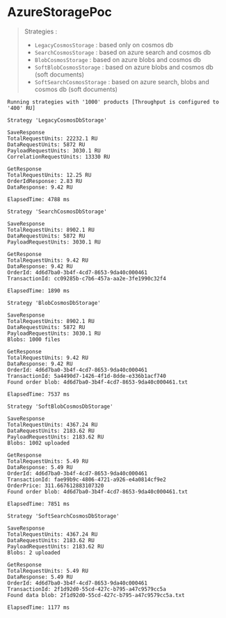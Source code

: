 # AzureStoragePoc

> Strategies :
> - `LegacyCosmosStorage` : based only on cosmos db
> - `SearchCosmosStorage` : based on azure search and cosmos db
> - `BlobCosmosStorage` : based on azure blobs and cosmos db
> - `SoftBlobCosmosStorage` : based on azure blobs and cosmos db (soft documents)
> - `SoftSearchCosmosStorage` : based on azure search, blobs and cosmos db (soft documents)

```
Running strategies with '1000' products [Throughput is configured to '400' RU]

Strategy 'LegacyCosmosDbStorage'

SaveResponse
TotalRequestUnits: 22232.1 RU
DataRequestUnits: 5872 RU
PayloadRequestUnits: 3030.1 RU
CorrelationRequestUnits: 13330 RU

GetResponse
TotalRequestUnits: 12.25 RU
OrderIdResponse: 2.83 RU
DataResponse: 9.42 RU

ElapsedTime: 4788 ms

Strategy 'SearchCosmosDbStorage'

SaveResponse
TotalRequestUnits: 8902.1 RU
DataRequestUnits: 5872 RU
PayloadRequestUnits: 3030.1 RU

GetResponse
TotalRequestUnits: 9.42 RU
DataResponse: 9.42 RU
OrderId: 4d6d7ba0-3b4f-4cd7-8653-9da40c000461
TransactionId: cc09285b-c7b6-457a-aa2e-3fe1990c32f4

ElapsedTime: 1890 ms

Strategy 'BlobCosmosDbStorage'

SaveResponse
TotalRequestUnits: 8902.1 RU
DataRequestUnits: 5872 RU
PayloadRequestUnits: 3030.1 RU
Blobs: 1000 files

GetResponse
TotalRequestUnits: 9.42 RU
DataResponse: 9.42 RU
OrderId: 4d6d7ba0-3b4f-4cd7-8653-9da40c000461
TransactionId: 5a4490d7-1426-4f1d-8dde-e336b1acf740
Found order blob: 4d6d7ba0-3b4f-4cd7-8653-9da40c000461.txt

ElapsedTime: 7537 ms

Strategy 'SoftBlobCosmosDbStorage'

SaveResponse
TotalRequestUnits: 4367.24 RU
DataRequestUnits: 2183.62 RU
PayloadRequestUnits: 2183.62 RU
Blobs: 1002 uploaded

GetResponse
TotalRequestUnits: 5.49 RU
DataResponse: 5.49 RU
OrderId: 4d6d7ba0-3b4f-4cd7-8653-9da40c000461
TransactionId: fae99b9c-4806-4721-a926-e4a0814cf9e2
OrderPrice: 311.667612883107320
Found order blob: 4d6d7ba0-3b4f-4cd7-8653-9da40c000461.txt

ElapsedTime: 7851 ms

Strategy 'SoftSearchCosmosDbStorage'

SaveResponse
TotalRequestUnits: 4367.24 RU
DataRequestUnits: 2183.62 RU
PayloadRequestUnits: 2183.62 RU
Blobs: 2 uploaded

GetResponse
TotalRequestUnits: 5.49 RU
DataResponse: 5.49 RU
OrderId: 4d6d7ba0-3b4f-4cd7-8653-9da40c000461
TransactionId: 2f1d92d0-55cd-427c-b795-a47c9579cc5a
Found data blob: 2f1d92d0-55cd-427c-b795-a47c9579cc5a.txt

ElapsedTime: 1177 ms
```
